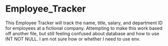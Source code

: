 # Employee_Tracker
This Employee Tracker will track the name, title, salary, and department ID for employees at a fictional company. 
Attempting to make this work based off another file, but still feeling confused about database and how to use INT NOT NULL.
I am not sure how or whether I need to use env.